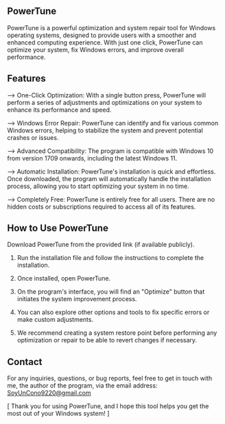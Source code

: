 ## PowerTune
PowerTune is a powerful optimization and system repair tool for Windows operating systems, designed to provide users with a smoother and enhanced computing experience. With just one click, PowerTune can optimize your system, fix Windows errors, and improve overall performance.

## Features
 --> One-Click Optimization: With a single button press, PowerTune will perform a series of adjustments and optimizations on your system to enhance its performance and speed.

 --> Windows Error Repair: PowerTune can identify and fix various common Windows errors, helping to stabilize the system and prevent potential crashes or issues.

 --> Advanced Compatibility: The program is compatible with Windows 10 from version 1709 onwards, including the latest Windows 11.

 --> Automatic Installation: PowerTune's installation is quick and effortless. Once downloaded, the program will automatically handle the installation process, allowing you to start optimizing your system in no time.

 --> Completely Free: PowerTune is entirely free for all users. There are no hidden costs or subscriptions required to access all of its features.

## How to Use PowerTune
Download PowerTune from the provided link (if available publicly).

 1) Run the installation file and follow the instructions to complete the installation.

 2) Once installed, open PowerTune.

 3) On the program's interface, you will find an "Optimize" button that initiates the system improvement process.

 4) You can also explore other options and tools to fix specific errors or make custom adjustments.

 5) We recommend creating a system restore point before performing any optimization or repair to be able to revert changes if necessary.

## Contact
For any inquiries, questions, or bug reports, feel free to get in touch with me, the author of the program, via the email address: SoyUnCono9220@gmail.com

[ Thank you for using PowerTune, and I hope this tool helps you get the most out of your Windows system! ]
